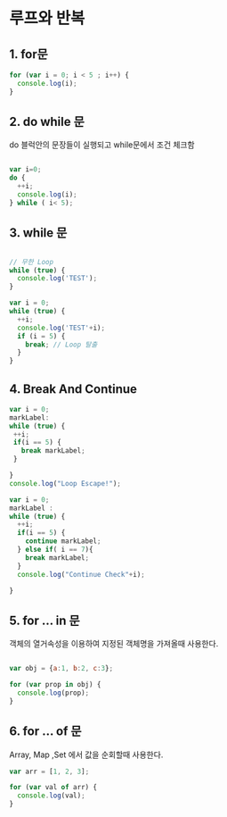 
# 루프와 반복


## 1. for문

```js
for (var i = 0; i < 5 ; i++) {
  console.log(i);
}
```
## 2. do while 문
do 블럭안의 문장들이 실행되고 while문에서 조건 체크함
```js

var i=0;
do {
  ++i;
  console.log(i);
} while ( i< 5);

```
## 3. while 문
```js

// 무한 Loop
while (true) {
  console.log('TEST');
}

var i = 0;
while (true) {
  ++i;
  console.log('TEST'+i);
  if (i = 5) {
    break; // Loop 탈출
  }
}
```
## 4. Break And Continue
```js
var i = 0;
markLabel:
while (true) {
 ++i;
 if(i == 5) {
   break markLabel;
 }

}
console.log("Loop Escape!");
```
```js
var i = 0;
markLabel :
while (true) {
  ++i;
  if(i == 5) {
    continue markLabel;
  } else if( i == 7){
    break markLabel;
  }
  console.log("Continue Check"+i);

}
```

## 5. for ... in 문
객체의 열거속성을 이용하여 지정된 객체명을 가져올때 사용한다.

```js

var obj = {a:1, b:2, c:3};

for (var prop in obj) {
  console.log(prop);
}
```

## 6. for ... of 문

Array, Map ,Set 에서 값을 순회할때 사용한다.

```js
var arr = [1, 2, 3];

for (var val of arr) {
  console.log(val);
}
```

